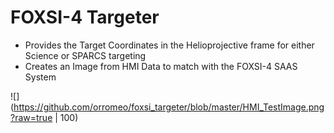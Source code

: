 # FOXSI-4 Targeter
- Provides the Target Coordinates in the Helioprojective frame for either Science or SPARCS targeting
- Creates an Image from HMI Data to match with the FOXSI-4 SAAS System
  
![](https://github.com/orromeo/foxsi_targeter/blob/master/HMI_TestImage.png?raw=true | 100)
